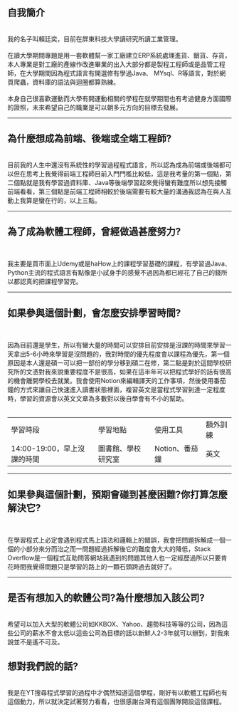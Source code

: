 <H2>自我簡介</H2>
<br>
    我的名子叫賴廷奕，目前在屏東科技大學讀研究所讀工業管理。
<br>
    <br>
    在讀大學期間專題是用一套軟體幫一家工廠建立ERP系統處理進貨、銷貨、存貨，本人專業是對工廠的產線作改進畢業的出入大部分都是製程工程師或是品管工程師，在大學期間因為程式語言有開選修有學過Java、   MYsql、R等語言，對於網頁爬蟲，資料庫的語法與迴圈都算熟練。
<br>
    <br>
    本身自己很喜歡運動而大學有開運動相關的學程在就學期間也有考過健身方面國際的證照，未來希望自己的職業是可以朝多元方向的目標去發展。
<hr>
<H2>為什麼想成為前端、後端或全端工程師?</H2>
<br>
目前我的人生中還沒有系統性的學習過程程式語言，所以認為成為前端或後端都可以但在思考上我覺得前端工程師目前入門門檻比較低，這是我考量的第一個點，第二個點就是我有學習過資料庫、Java等後端學習起來覺得蠻有難度所以想先接觸前端看看，第三個點是前端工程師相較於後端需要有較大量的溝通我認為在與人互動上我算是蠻在行的，以上三點。
<hr>
<H2>為了成為軟體工程師，曾經做過甚麼努力?</H2>
 <br>

我主要是買市面上Udemy或是haHow上的課程學習基礎的課程，有學習過Java、Python主流的程式語言有點像是小試身手的感覺不過因為都已經花了自己的錢所以都認真的把課程學習完。
 <br>

   <hr>
<H2>如果參與這個計劃，會怎麼安排學習時間?</H2>
<br>

因為目前還是學生，所以有蠻大量的時間可以安排目前安排是沒課的時間來學習一天拿出5-6小時來學習是沒問題的，我對時間的優先程度會以課程為優先，第一個原因是本人還是碩一可以把一部份的學分移到碩二在修，第二點是對於這間學校研究所的文憑對我來說重要程度不是很高，如果在這半年可以把程式學好的話有很高的機會離開學校去就業。我會使用Notion來編輯譯天的工作事項，然後使用番茄鐘的方式來讓自己快速進入讀書狀態裡面，複習英文是當程式學習到達一定程度時，學習的資源會以英文文章為多數對以後自學會有不小的幫助。
<br>
<br>
<table>
  <tr>
    <td>學習時段</td>
    <td>學習地點</td>
    <td>使用工具</td>
    <td>額外訓練</td>
  </tr>
  <tr>
    <td>14:00-19:00，早上沒課的時間</td>
    <td>圖書館、學校研究室</td>
    <td>Notion、番茄鐘</td>
      <td>英文</td>
  </tr>
</table>
   <hr>
<H2>如果參與這個計劃，預期會碰到甚麼困難?你打算怎麼解決它?</H2>
<br>

在學習程式上必定會遇到程式馬上語法和邏輯上的錯誤，我會把問題拆解成一個一個的小部分來分而治之而一問題經過拆解後它的難度會大大的降低，Stack Overflow是一個程式互助問答網站我遇到的問題其他人也一定經歷過所以只要肯花時間我覺得問題只是學習的路上的一顆石頭跨過去就好了。
<br>
   <hr>
<H2>是否有想加入的軟體公司?為什麼想加入該公司?</H2>
 <br>
    希望可以加入大型的軟體公司如KKBOX、Yahoo、趨勢科技等等的公司，因為這些公司的薪水不會太低以這些公司為目標的話以新鮮人2-3年就可以辦到，對我來說並不是遙不可及。 
<br>    
<H2>想對我們說的話?</H2>
<br>
    我是在YT搜尋程式學習的過程中才偶然知道這個學程，剛好有以軟體工程師也有這個動力，所以就決定試著努力看看，也很感謝台灣有這個團隊開設這個課程。
    
    
  

  
